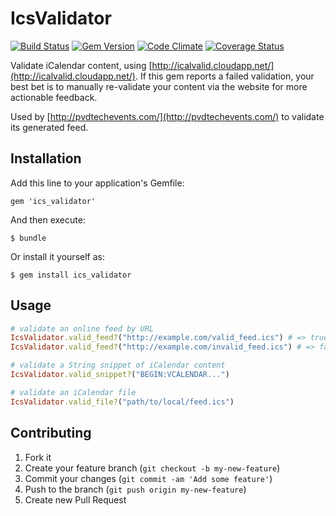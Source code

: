 # IcsValidator

[![Build Status](https://travis-ci.org/mattgillooly/ics_validator.png?branch=master)](https://travis-ci.org/mattgillooly/ics_validator)
[![Gem Version](https://badge.fury.io/rb/ics_validator.png)](http://badge.fury.io/rb/ics_validator)
[![Code Climate](https://codeclimate.com/github/mattgillooly/ics_validator.png)](https://codeclimate.com/github/mattgillooly/ics_validator)
[![Coverage Status](https://coveralls.io/repos/mattgillooly/ics_validator/badge.png)](https://coveralls.io/r/mattgillooly/ics_validator)

Validate iCalendar content, using [http://icalvalid.cloudapp.net/](http://icalvalid.cloudapp.net/).
If this gem reports a failed validation, your best bet is to manually re-validate your content via the website for more actionable feedback.

Used by [http://pvdtechevents.com/](http://pvdtechevents.com/) to validate its generated feed.


## Installation

Add this line to your application's Gemfile:

    gem 'ics_validator'

And then execute:

    $ bundle

Or install it yourself as:

    $ gem install ics_validator

## Usage

```ruby
# validate an online feed by URL
IcsValidator.valid_feed?("http://example.com/valid_feed.ics") # => true
IcsValidator.valid_feed?("http://example.com/invalid_feed.ics") # => false

# validate a String snippet of iCalendar content
IcsValidator.valid_snippet?("BEGIN:VCALENDAR...")

# validate an iCalendar file
IcsValidator.valid_file?("path/to/local/feed.ics")
```

## Contributing

1. Fork it
2. Create your feature branch (`git checkout -b my-new-feature`)
3. Commit your changes (`git commit -am 'Add some feature'`)
4. Push to the branch (`git push origin my-new-feature`)
5. Create new Pull Request
